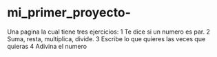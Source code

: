 # mi_primer_proyecto-
Una pagina la cual tiene tres ejercicios:
1 Te dice si un numero es par.
2 Suma, resta, multiplica, divide.
3 Escribe lo que quieres las veces que quieras
4 Adivina el numero
